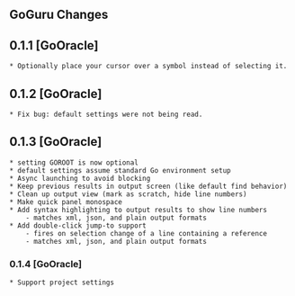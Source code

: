 GoGuru Changes
----------------

## 0.1.1 [GoOracle]
    * Optionally place your cursor over a symbol instead of selecting it.

## 0.1.2 [GoOracle]
    * Fix bug: default settings were not being read.

## 0.1.3 [GoOracle]
    * setting GOROOT is now optional
    * default settings assume standard Go environment setup
    * Async launching to avoid blocking
	* Keep previous results in output screen (like default find behavior)
	* Clean up output view (mark as scratch, hide line numbers)
	* Make quick panel monospace
	* Add syntax highlighting to output results to show line numbers
		- matches xml, json, and plain output formats
	* Add double-click jump-to support
		- fires on selection change of a line containing a reference
		- matches xml, json, and plain output formats

### 0.1.4 [GoOracle]
	* Support project settings
